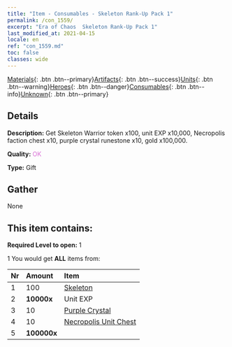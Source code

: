 ```yaml
---
title: "Item - Consumables - Skeleton Rank-Up Pack 1"
permalink: /con_1559/
excerpt: "Era of Chaos  Skeleton Rank-Up Pack 1"
last_modified_at: 2021-04-15
locale: en
ref: "con_1559.md"
toc: false
classes: wide
---
```

 [Materials](/Items/){: .btn .btn--primary}[Artifacts](/Items/Artifacts/){: .btn .btn--success}[Units](/Items/Units/){: .btn .btn--warning}[Heroes](/Items/Heroes/){: .btn .btn--danger}[Consumables](/Items/Consumables/){: .btn .btn--info}[Unknown](/Items/Unknown/){: .btn .btn--primary}

## Details
 **Description:** Get Skeleton Warrior token x100, unit EXP x10,000, Necropolis faction chest x10, purple crystal runestone x10, gold x100,000.

 **Quality:** <span style="color: #DA70D6">OK</span>

 **Type:** Gift

## Gather

  None

## This item contains:

 **Required Level to open:** 1

 1 You would get **ALL** items  from:

  | Nr | Amount |     Item    |
  |:---|:-------|:------------|
  | 1 | 100 | [Skeleton](/Items/unt_208/) |  | 
  | 2 |  **10000x** | Unit EXP |  | 
  | 3 | 10 | [Purple Crystal](/Items/con_720/) |  | 
  | 4 | 10 | [Necropolis Unit Chest](/Items/con_1271/) |  | 
  | 5 |  **100000x** | <i class="fas fa-coins"/> |  | 

